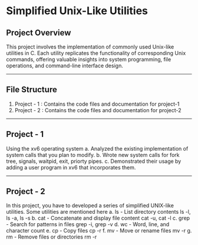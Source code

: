# Simplified Unix-Like Utilities

## Project Overview

This project involves the implementation of commonly used Unix-like utilities in C. Each utility replicates the functionality of corresponding Unix commands, offering valuable insights into system programming, file operations, and command-line interface design.

---

## File Structure
1. Project - 1 : Contains the code files and documentation for project-1
2. Project - 2 : Contains the code files and documentation for project-2

---
## Project - 1
Using the xv6 operating system
a. Analyzed the existing implementation of system calls that you plan to modify.
b. Wrote new system calls for fork tree, signals, waitpid, exit, priorty pipes.
c. Demonstrated their usage by adding a user program in xv6 that incorporates them.

---

## Project - 2 
In this project, you have to developed a series of simplified UNIX-like utilities. Some utilities are
mentioned here
a. ls - List directory contents
ls -l, ls -a, ls -s
b. cat - Concatenate and display file content
cat -u, cat -l
c. grep - Search for patterns in files
grep -i, grep -v
d. wc - Word, line, and character count
e. cp - Copy files
cp -r
f. mv - Move or rename files
mv -r
g. rm - Remove files or directories
rm -r
